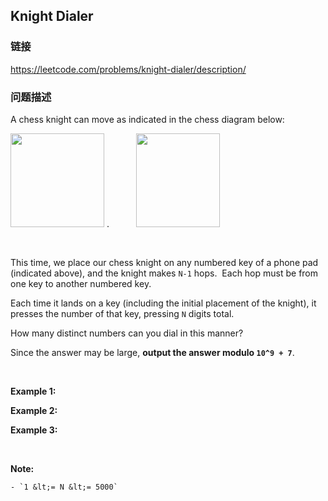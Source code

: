 ## Knight Dialer  
### 链接  
https://leetcode.com/problems/knight-dialer/description/  
### 问题描述
A chess knight can move as indicated in the chess diagram below:

<img alt="" src="https://assets.leetcode.com/uploads/2018/10/12/knight.png" style="width: 150px; height: 150px;" />&nbsp;.&nbsp; &nbsp; &nbsp; &nbsp; &nbsp; &nbsp;<img alt="" src="https://assets.leetcode.com/uploads/2018/10/30/keypad.png" style="width: 134px; height: 150px;" />

&nbsp;

This time, we place our chess knight on any numbered key of a phone pad (indicated above), and the knight makes `N-1` hops.&nbsp; Each hop must be from one key to another numbered key.

Each time it lands on a key (including the initial placement of the knight), it presses the number of that key, pressing `N` digits total.

How many distinct numbers can you dial in this manner?

Since the answer may be large, **output the answer&nbsp;modulo `10^9 + 7`**.

&nbsp;


**Example 1:**

**Example 2:**

**Example 3:**

&nbsp;

**Note:**

	- `1 &lt;= N &lt;= 5000`
